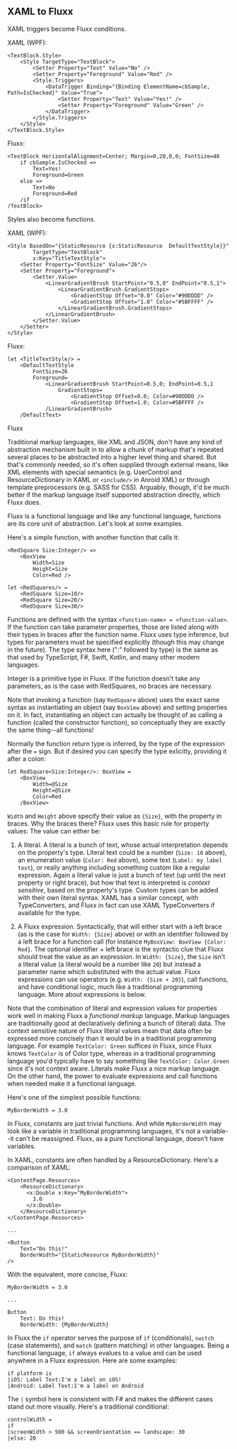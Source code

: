 XAML to Fluxx
---------------

XAML triggers become Fluxx conditions.

XAML (WPF):
```
<TextBlock.Style>
    <Style TargetType="TextBlock">
        <Setter Property="Text" Value="No" />
        <Setter Property="Foreground" Value="Red" />
        <Style.Triggers>
            <DataTrigger Binding="{Binding ElementName=cbSample, Path=IsChecked}" Value="True">
                <Setter Property="Text" Value="Yes!" />
                <Setter Property="Foreground" Value="Green" />
            </DataTrigger>
        </Style.Triggers>
    </Style>
</TextBlock.Style>
```

Fluxx:
```
<TextBlock HorizontalAlignment=Center; Margin=0,20,0,0; FontSize=48
    if cbSample.IsChecked =>
        Text=Yes!
        Foreground=Green
    else =>
        Text=No
        Foreground=Red
    /if
/TextBlock>
```

Styles also become functions.


XAML (WPF):
```
<Style BasedOn="{StaticResource {x:StaticResource  DefaultTextStyle}}"
        TargetType="TextBlock"
        x:Key="TitleTextStyle">
    <Setter Property="FontSize" Value="26"/>
    <Setter Property="Foreground">
        <Setter.Value>
            <LinearGradientBrush StartPoint="0.5,0" EndPoint="0.5,1">
                <LinearGradientBrush.GradientStops>
                    <GradientStop Offset="0.0" Color="#90DDDD" />
                    <GradientStop Offset="1.0" Color="#5BFFFF" />
                </LinearGradientBrush.GradientStops>
            </LinearGradientBrush>
        </Setter.Value>
    </Setter>
</Style>
```

Fluxx:
```
let <TitleTextStyle/> =
    <DefaultTextStyle
        FontSize=26
        Foreground=
            <LinearGradientBrush StartPoint=0.5,0; EndPoint=0.5,1
                GradientStops=
                    <GradientStop Offset=0.0; Color=#90DDDD />
                    <GradientStop Offset=1.0; Color=#5BFFFF />
            /LinearGradientBrush>
    /DefaultText>
```



Fluxx 

Traditional markup languages, like XML and JSON, don't have any kind of abstraction mechanism built
in to allow a chunk of markup that's repeated several places to be abstracted into a higher level
thing and shared. But that's commonly needed, so it's often supplied through external means, like
XML elements with special semantics (e.g. UserControl and ResourceDictionary in XAML or `<include/>`
in Anroid XML) or through template preprocessors (e.g. SASS for CSS). Arguably, though, it'd be much
better if the markup language itself supported abstraction directly, which Fluxx does.

Fluxx is a functional language and like any functional language, functions are its core unit of
abstraction. Let's look at some examples.

Here's a simple function, with another function that calls it:  
```
<RedSquare Size:Integer/> =>
    <BoxView
        Width=Size
        Height=Size
        Color=Red />

let <RedSquares/> =
    <RedSquare Size=10/>
    <RedSquare Size=20/>
    <RedSquare Size=30/>
```

Functions are defined with the syntax `<function-name> = <function-value>`. If the function can take
parameter properties, those are listed along with their types in braces after the function name. Fluxx
uses type inference, but types for parameters must be specified explicitly (though this may change
in the future).  The type syntax here (":" followed by type) is the same as that used by TypeScript,
F#, Swift, Kotlin, and many other modern languages.

Integer is a primitive type in Fluxx. If the function doesn't take any parameters, as is the case with
RedSquares, no braces are necessary.

Note that invoking a function (say `RedSquare` above) uses the exact same syntax as instantiating an
object (say `BoxView` above) and setting properties on it. In fact, instantiating an object can
actually be thought of as calling a function (called the constructor function), so conceptually they
are exactly the same thing--all functions!

Normally the function return type is inferred, by the type of the expression after the `=` sign.
But if desired you can specify the type exlicitly, providing it after a colon:

```
let RedSquare<Size:Integer/>: BoxView = 
    <BoxView
        Width=@Size
        Height=@Size
        Color=Red
    /BoxView>
```


`Width` and `Height` above specify their value as `{Size}`, with the property in braces.  Why the braces there?
Fluxx uses this basic rule for property values: The value can either be:

1. A literal.  A literal is a bunch of text, whose actual interpretation depends on the property's
type. Literal text could be a number (`Size: 10` above), an enumeration value (`Color: Red` above),
some text (`Label: my label text`), or really anything including something custom like a regular
expression.  Again a literal value is just a bunch of text (up until the next property or right
brace), but how that text is interpreted is *context sensitive*, based on the property's type.
Custom types can be added with their own literal syntax. XAML has a similar concept, with
TypeConverters, and Fluxx in fact can use XAML TypeConverters if available for the type.

2. A Fluxx expression. Syntactically, that will either start with a left brace (as is the case for
`Width: {Size}` above) or with an identifier followed by a left brace for a function call (for
instance `MyBoxView: BoxView {Color: Red}`. The optional identifier + left brace is the syntactic
clue that Fluxx should treat the value as an expression. In `Width: {Size}`, the `Size` isn't a
literal value (a literal would be a number like `20`) but instead a parameter name which substituted
with the actual value. Fluxx expressions can use operators (e.g. `Width: {Size + 20}`), call
functions, and have conditional logic, much like a traditional programming language. More about
expressions is below.

Note that the combination of literal and expression values for properties work well in making Fluxx a
*functional markup* language. Markup languages are traditionally good at declaratively defining a
bunch of (literal) data. The context sensitive nature of Fluxx literal values mean that data often be
expressed more concisely than it would be in a traditional programming language. For example
`TextColor: Green` suffices in Fluxx, since Fluxx knows `TextColor` is of Color type, whereas in a
traditional programming language you'd typically have to say something like `TextColor: Color.Green`
since it's not context aware. Literals make Fluxx a nice markup language. On the other hand, the power
to evaluate expressions and call functions when needed make it a functional language.

Here's one of the simplest possible functions:

```
MyBorderWidth = 3.0
```

In Fluxx, constants are just trivial functions. And while `MyBorderWidth` may look like a variable in traditional programming languages,
it's not a variable--it can't be reassigned. Fluxx, as a pure functional language, doesn't have variables. 

In XAML, constants are often handled by a ResourceDictionary.   Here's a comparison of XAML:

```
<ContentPage.Resources>
    <ResourceDictionary>
      <x:Double x:Key="MyBorderWidth">
        3.0
      </x:Double>
    </ResourceDictionary>
</ContentPage.Resources>

...

<Button
    Text="Do this!"
    BorderWidth="{StaticResource MyBorderWidth}"
/>
```

With the equivalent, more concise, Fluxx:

```
MyBorderWidth = 3.0

...

Button
    Text: Do this!
    BorderWidth: {MyBorderWidth}
```
In Fluxx the `if` operator serves the purpose of `if` (conditionals), `switch` (case statements), and `match` (pattern matching) in other languages.
Being a functional language, `if` always evalues to a value and can be used anywhere in a Fluxx expression.
Here are some examples:
```
if platform is
|iOS: Label Text:I'm a label on iOS!
|Android: Label Text:I'm a label on Android
```
The `|` symbol here is consistent with F# and makes the different cases stand out more visually.
Here's a traditional conditional:
```
controlWidth =
if
|screenWidth > 500 && screenOrientation == landscape: 30
|else: 20
```